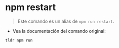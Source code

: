 # npm restart

> Este comando es un alias de `npm run restart`.

- Vea la documentación del comando original:

`tldr npm run`
